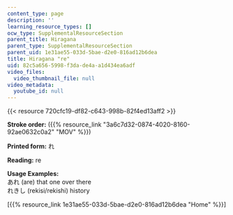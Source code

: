 ```yaml
---
content_type: page
description: ''
learning_resource_types: []
ocw_type: SupplementalResourceSection
parent_title: Hiragana
parent_type: SupplementalResourceSection
parent_uid: 1e31ae55-033d-5bae-d2e0-816ad12b6dea
title: Hiragana "re"
uid: 82c5a656-5998-f3da-de4a-a1d434ea6adf
video_files:
  video_thumbnail_file: null
video_metadata:
  youtube_id: null
---
```


{{< resource 720cfc19-df82-c643-998b-82f4ed13aff2 >}}

**Stroke order:** ({{% resource_link "3a6c7d32-0874-4020-8160-92ae0632c0a2" "MOV" %}})

**Printed form:** れ

**Reading:** re

**Usage Examples:**  
あれ (are) that one over there  
れきし (rekisi/rekishi) history

  
\[{{% resource_link 1e31ae55-033d-5bae-d2e0-816ad12b6dea "Home" %}}\]